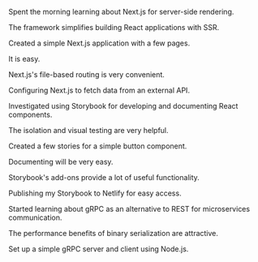 Spent the morning learning about Next.js for server-side rendering.

The framework simplifies building React applications with SSR.

Created a simple Next.js application with a few pages.

It is easy.

Next.js's file-based routing is very convenient.

Configuring Next.js to fetch data from an external API.

Investigated using Storybook for developing and documenting React components.

The isolation and visual testing are very helpful.

Created a few stories for a simple button component.

Documenting will be very easy.

Storybook's add-ons provide a lot of useful functionality.

Publishing my Storybook to Netlify for easy access.

Started learning about gRPC as an alternative to REST for microservices communication.

The performance benefits of binary serialization are attractive.

Set up a simple gRPC server and client using Node.js.